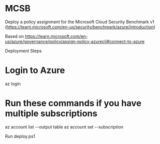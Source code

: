 # MCSB

Deploy a policy assignment for the Microsoft Cloud Security Benchmark v1 (https://learn.microsoft.com/en-us/security/benchmark/azure/introduction)

Based on https://learn.microsoft.com/en-us/azure/governance/policy/assign-policy-azurecli#connect-to-azure

Deployment Steps
# Login to Azure
az login

# Run these commands if you have multiple subscriptions
az account list --output table
az account set --subscription <subscriptionID>

Run deploy.ps1